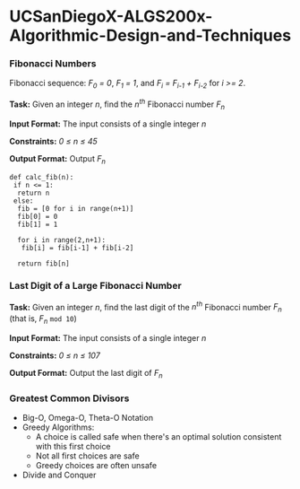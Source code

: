 # UCSanDiegoX-ALGS200x-Algorithmic-Design-and-Techniques

### Fibonacci Numbers
Fibonacci sequence: *F<sub>0</sub> = 0*, *F<sub>1</sub> = 1*, and *F<sub>i</sub> = F<sub>i-1</sub> + F<sub>i-2</sub>* for *i >= 2*.

**Task:** Given an integer *n*, find the *n<sup>th</sup>* Fibonacci number *F<sub>n</sub>*

**Input Format:** The input consists of a single integer *n*

**Constraints:** *0 ≤ n ≤ 45*

**Output Format:** Output *F<sub>n</sub>*

```
def calc_fib(n):
 if n <= 1:
  return n
 else:
  fib = [0 for i in range(n+1)]
  fib[0] = 0
  fib[1] = 1
  
  for i in range(2,n+1):
   fib[i] = fib[i-1] + fib[i-2]
  
  return fib[n]
```

### Last Digit of a Large Fibonacci Number
**Task:** Given an integer *n*, find the last digit of the *n<sup>th</sup>* Fibonacci number *F<sub>n</sub>* (that is, *F<sub>n</sub>* `mod 10`)

**Input Format:** The input consists of a single integer *n*

**Constraints:** *0 ≤ n ≤ 107*

**Output Format:** Output the last digit of *F<sub>n</sub>*

### Greatest Common Divisors

- Big-O, Omega-O, Theta-O Notation
- Greedy Algorithms:
  - A choice is called safe when there's an optimal solution consistent with this first choice
  - Not all first choices are safe
  - Greedy choices are often unsafe
- Divide and Conquer
